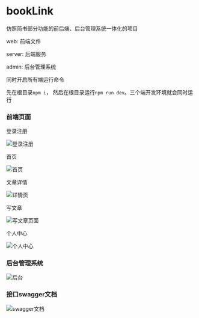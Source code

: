 
# bookLink
仿照简书部分功能的前后端、后台管理系统一体化的项目


web: 前端文件

server: 后端服务

admin: 后台管理系统

同时开启所有端运行命令

先在根目录`npm i`， 然后在根目录运行`npm run dev`。三个端开发环境就会同时运行



### 前端页面

登录注册

![登录注册](https://lwcreber.github.io/images/booklink/登录注册.png)

首页

![首页](https://lwcreber.github.io/images/booklink/首页.png)

文章详情

![详情页](https://lwcreber.github.io/images/booklink/文章详情.png)



写文章

![写文章页面](https://lwcreber.github.io/images/booklink/写文章.png)

个人中心

![个人中心](https://lwcreber.github.io/images/booklink/个人中心.png)



### 后台管理系统

![后台](https://lwcreber.github.io/images/booklink/后台.png)



### 接口swagger文档

![swagger文档](https://lwcreber.github.io/images/booklink/swagger文档.png)